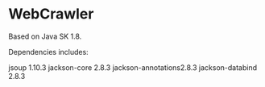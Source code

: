 # WebCrawler

Based on Java SK 1.8.

Dependencies includes:

jsoup 1.10.3
jackson-core 2.8.3
jackson-annotations2.8.3
jackson-databind 2.8.3


